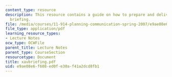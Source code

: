 ```yaml
---
content_type: resource
description: This resource contains a guide on how to prepare and deliver an effective
  briefing.
file: /media/courses/11-914-planning-communication-spring-2007/e9ae08e6f608ed0fe30af41a2dcd8fb1_xavbriefing.pdf
file_type: application/pdf
learning_resource_types:
- Lecture Notes
ocw_type: OCWFile
parent_title: Lecture Notes
parent_type: CourseSection
resourcetype: Document
title: xavbriefing.pdf
uid: e9ae08e6-f608-ed0f-e30a-f41a2dcd8fb1
---
```


